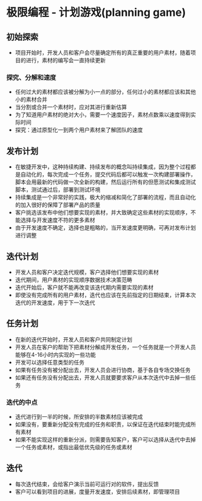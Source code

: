 # 极限编程 - 计划游戏(planning game)

## 初始探索

- 项目开始时，开发人员和客户会尽量确定所有的真正重要的用户素材，随着项目的进行，素材的编写会一直持续更新

### 探究、分解和速度

- 任何过大的素材都应该被分解为小一点的部分，任何过小的素材都应该和其他小的素材合并
- 当分割或合并一个素材时，应对其进行重新估算
- 为了知道用户素材的绝对大小，需要一个速度因子，素材点数乘以速度得到实际时间
- 探究：通过原型化一到两个用户素材来了解团队的速度

## 发布计划

- 在敏捷开发中，这种持续构建、持续发布的概念叫持续集成，因为整个过程都是自动化的，每次完成一个任务，提交代码后都可以触发一次构建部署操作，脚本会用最新的代码做一次全新的构建，然后运行所有的但愿测试和集成测试脚本，测试通过后，部署到测试环境
- 持续集成是一个非常好的实践，极大的缩减和简化了部署的流程，而且自动化的加入很好的保障了部署产品的质量
- 客户挑选该发布中他们想要实现的素材，并大致确定这些素材的实现顺序，不能选择与开发速度不符的更多素材
- 由于开发速度不确定，选择也是粗略的，当开发速度更明确，可再对发布计划进行调整

## 迭代计划

- 开发人员和客户决定迭代规模，客户选择他们想要实现的素材
- 迭代期间，用户素材的实现顺序数据技术决策范畴
- 迭代开始后，客户就不能再改变该迭代期内需要实现的素材
- 即使没有完成所有的用户素材，迭代也应该在先前指定的日期结束，计算本次迭代的开发速度，用于下一次迭代

## 任务计划

- 在新的迭代开始时，开发人员和客户共同制定计划
- 开发人员在客户的帮助下把素材分解成开发任务，一个任务就是一个开发人员能够在4-16小时内实现的一些功能
- 开发可以选择任意类型的任务
- 如果有任务没有被分配出去，开发人员会进行协商，基于各自专场交换任务
- 如果还有任务没有分配出去，开发人员就要要求客户从本次迭代中去掉一些任务

### 迭代的中点

- 迭代进行到一半的时候，所安排的半数素材应该被完成
- 如果没有，要重新分配没有完成的任务和职责，以保证在迭代结束时能完成所有素材
- 如果不能实现这样的重新分派，则需要告知客户，客户可以选择从迭代中去掉一个任务或素材，或指出最低优先级的任务或素材

## 迭代

- 每次迭代结束，会给客户演示当前可运行对的软件，提出反馈
- 客户可以看到项目的进展，度量开发速度，安排后续素材，即管理项目
